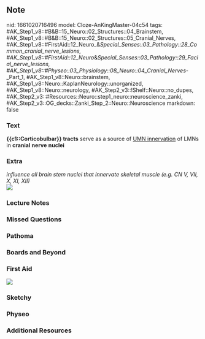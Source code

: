 ## Note
nid: 1661020716496
model: Cloze-AnKingMaster-04c54
tags: #AK_Step1_v8::#B&B::15_Neuro::02_Structures::04_Brainstem, #AK_Step1_v8::#B&B::15_Neuro::02_Structures::05_Cranial_Nerves, #AK_Step1_v8::#FirstAid::12_Neuro_&_Special_Senses::03_Pathology::28_Common_cranial_nerve_lesions, #AK_Step1_v8::#FirstAid::12_Neuro_&_Special_Senses::03_Pathology::29_Facial_nerve_lesions, #AK_Step1_v8::#Physeo::03_Physiology::08_Neuro::04_Cranial_Nerves_-_Part_1, #AK_Step1_v8::Neuro::brainstem, #AK_Step1_v8::Neuro::KaplanNeurology::unorganized, #AK_Step1_v8::Neuro::neurology, #AK_Step2_v3::!Shelf::Neuro::no_dupes, #AK_Step2_v3::#Resources::Neuro::step1_neuro::neuroscience_zanki, #AK_Step2_v3::OG_decks::Zanki_Step_2::Neuro::Neuroscience
markdown: false

### Text
<div>
  <b>{{c1::Corticobulbar}} tracts</b> serve as a source of <u>UMN
  innervation</u> of LMNs in <b>cranial</b> <b>nerve</b>
  <b>nuclei</b>
</div>

### Extra
<div>
  <i>influence all brain stem nuclei that innervate skeletal muscle
  (e.g. CN V, VII, X, XI, XII)</i>
</div>
<div><img src="paste-47343424504403.jpg"></div>

### Lecture Notes


### Missed Questions


### Pathoma


### Boards and Beyond


### First Aid
<img src="tmpwUXfEm.png">

### Sketchy


### Physeo


### Additional Resources

